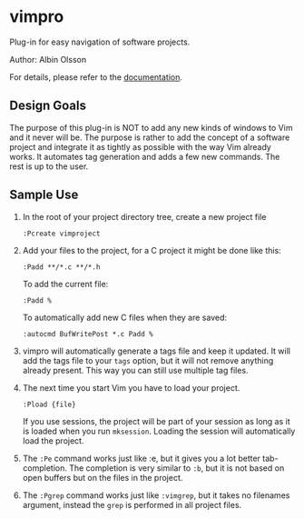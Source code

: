 vimpro
======

Plug-in for easy navigation of software projects.

Author: Albin Olsson

For details, please refer to the [documentation](https://github.com/alols/vim-pro/blob/master/doc/vimpro.txt).

Design Goals
------------

The purpose of this plug-in is NOT to add any new kinds of windows to Vim
and it never will be. The purpose is rather to add the concept of
a software project and integrate it as tightly as possible with the way
Vim already works. It automates tag generation and adds a few new
commands. The rest is up to the user.

Sample Use
----------

1.  In the root of your project directory tree, create a new project file

        :Pcreate vimproject

2.  Add your files to the project, for a C project it might be done like
   this:

        :Padd **/*.c **/*.h

    To add the current file:

        :Padd %

    To automatically add new C files when they are saved:

        :autocmd BufWritePost *.c Padd %

3.  vimpro will automatically generate a tags file and keep it updated. It
    will add the tags file to your `tags` option, but it will not remove
    anything already present. This way you can still use multiple tag
    files.

4.  The next time you start Vim you have to load your project.

        :Pload {file}

    If you use sessions, the project will be part of your session as long as
    it is loaded when you run `mksession`. Loading the session will
    automatically load the project.

5.  The `:Pe` command works just like :e, but it gives you a lot better
    tab-completion. The completion is very similar to `:b`, but it is not
    based on open buffers but on the files in the project.

6.  The `:Pgrep` command works just like `:vimgrep`, but it takes no filenames
    argument, instead the `grep` is performed in all project files.
